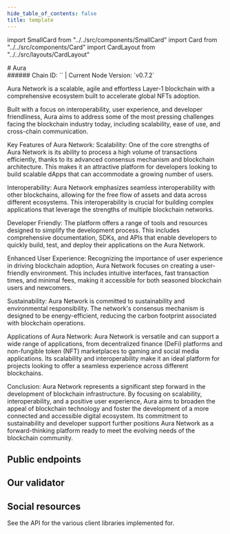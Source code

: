 ```yaml
---
hide_table_of_contents: false
title: template
---
```


import SmallCard from "../../src/components/SmallCard"
import Card from "../../src/components/Card"
import CardLayout from "../../src/layouts/CardLayout"

<div class="h1-with-icon icon-aura">
# Aura
</div>
###### Chain ID: `` | Current Node Version: `v0.7.2`

Aura Network is a scalable, agile and effortless Layer-1 blockchain with a comprehensive ecosystem built to accelerate global NFTs adoption.

Built with a focus on interoperability, user experience, and developer friendliness, Aura aims to address some of the most pressing challenges facing the blockchain industry today, including scalability, ease of use, and cross-chain communication.

Key Features of Aura Network:
Scalability: One of the core strengths of Aura Network is its ability to process a high volume of transactions efficiently, thanks to its advanced consensus mechanism and blockchain architecture. This makes it an attractive platform for developers looking to build scalable dApps that can accommodate a growing number of users.

Interoperability: Aura Network emphasizes seamless interoperability with other blockchains, allowing for the free flow of assets and data across different ecosystems. This interoperability is crucial for building complex applications that leverage the strengths of multiple blockchain networks.

Developer Friendly: The platform offers a range of tools and resources designed to simplify the development process. This includes comprehensive documentation, SDKs, and APIs that enable developers to quickly build, test, and deploy their applications on the Aura Network.

Enhanced User Experience: Recognizing the importance of user experience in driving blockchain adoption, Aura Network focuses on creating a user-friendly environment. This includes intuitive interfaces, fast transaction times, and minimal fees, making it accessible for both seasoned blockchain users and newcomers.

Sustainability: Aura Network is committed to sustainability and environmental responsibility. The network's consensus mechanism is designed to be energy-efficient, reducing the carbon footprint associated with blockchain operations.

Applications of Aura Network:
Aura Network is versatile and can support a wide range of applications, from decentralized finance (DeFi) platforms and non-fungible token (NFT) marketplaces to gaming and social media applications. Its scalability and interoperability make it an ideal platform for projects looking to offer a seamless experience across different blockchains.

Conclusion:
Aura Network represents a significant step forward in the development of blockchain infrastructure. By focusing on scalability, interoperability, and a positive user experience, Aura aims to broaden the appeal of blockchain technology and foster the development of a more connected and accessible digital ecosystem. Its commitment to sustainability and developer support further positions Aura Network as a forward-thinking platform ready to meet the evolving needs of the blockchain community.

## Public endpoints 

<CardLayout autoFitEnabled={true}>
    
    
    
</CardLayout>

## Our validator

<CardLayout autoFitEnabled={true}>
    <Card
        to="#"
        header={{
            label: "[NODERS]TEAM",
            translateId: "development-setup",
        }}
        body={{
            label: "Trusted blockchain validator",
        }}
        iconPath="img/kotlin-icon-32.svg"
    />
</CardLayout>

## Social resources
See the API for the various client libraries implemented for.

<CardLayout autoFitEnabled={false}>
    <SmallCard to="https://aura.network/" header={{label: "Website", translateId: "social-telegram"}} iconPath="img/website-icon.svg"/>
    <SmallCard to="https://github.com/aura-nw" header={{label: "GitHub", translateId: "social-telegram"}} iconPath="img/github-icon.svg"/>
    <SmallCard to="https://discord.com/invite/ZFHepmtZvr" header={{label: "Discord", translateId: "social-telegram"}} iconPath="img/discord-icon.svg"/>
    <SmallCard to="https://twitter.com/AuraNetworkHQ" header={{label: "X", translateId: "social-telegram"}} iconPath="img/x-icon.svg"/>
    <SmallCard to="https://t.me/AuraNetworkOfficial" header={{label: "Telegram", translateId: "social-telegram"}} iconPath="img/telegram-icon.svg"/>
</CardLayout>
